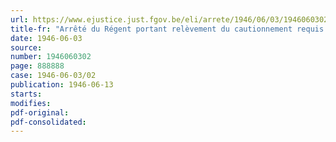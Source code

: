 ```yaml
---
url: https://www.ejustice.just.fgov.be/eli/arrete/1946/06/03/1946060302/justel
title-fr: "Arrêté du Régent portant relèvement du cautionnement requis des chefs d'entreprise dispenses de contribuer au Fonds de garantie"
date: 1946-06-03
source:
number: 1946060302
page: 888888
case: 1946-06-03/02
publication: 1946-06-13
starts:
modifies:
pdf-original:
pdf-consolidated:
---
```


